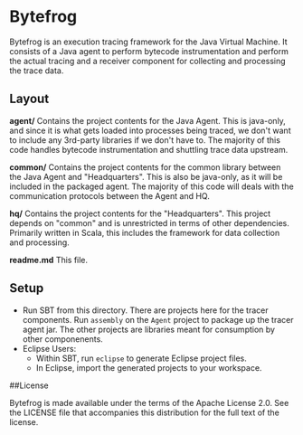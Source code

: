 # Bytefrog

Bytefrog is an execution tracing framework for the Java Virtual Machine. It consists of a Java agent to perform bytecode instrumentation and perform the actual tracing and a receiver component for collecting and processing the trace data.

## Layout

**agent/**
Contains the project contents for the Java Agent. This is java-only, and since it is what gets loaded into processes being traced, we don't want to include any 3rd-party libraries if we don't have to. The majority of this code handles bytecode instrumentation and shuttling trace data upstream.

**common/**
Contains the project contents for the common library between the Java Agent and "Headquarters". This is also be java-only, as it will be included in the packaged agent. The majority of this code will deals with the communication protocols between the Agent and HQ.

**hq/**
Contains the project contents for the "Headquarters". This project depends on "common" and is unrestricted in terms of other dependencies. Primarily written in Scala, this includes the framework for data collection and processing.

**readme.md**
This file.

## Setup

 - Run SBT from this directory. There are projects here for the tracer components. Run `assembly` on the `Agent` project to package up the tracer agent jar. The other projects are libraries meant for consumption by other componenents.
 - Eclipse Users:
   - Within SBT, run `eclipse` to generate Eclipse project files.
   - In Eclipse, import the generated projects to your workspace.

##License

Bytefrog is made available under the terms of the Apache License 2.0. See the LICENSE file that accompanies this distribution for the full text of the license.
